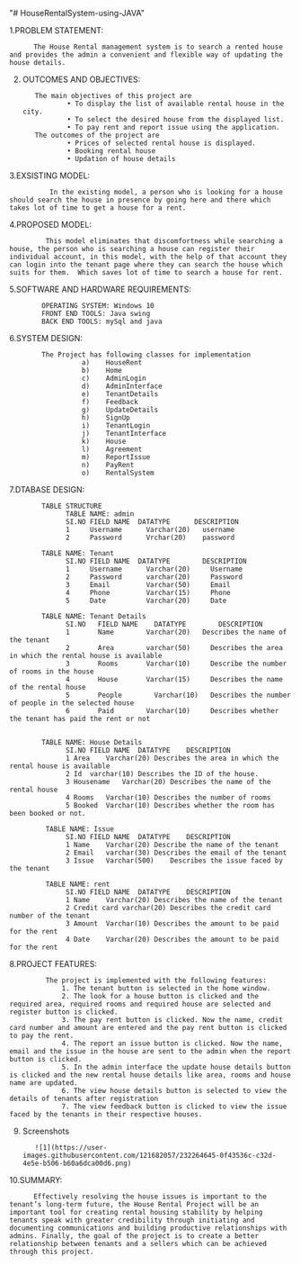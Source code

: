 "# HouseRentalSystem-using-JAVA" 

1.PROBLEM STATEMENT:
          
          The House Rental management system is to search a rented house and provides the admin a convenient and flexible way of updating the house details.

2. OUTCOMES AND OBJECTIVES:

          The main objectives of this project are
                  •	To display the list of available rental house in the city.
                  •	To select the desired house from the displayed list.
                  •	To pay rent and report issue using the application.
          The outcomes of the project are
                  •	Prices of selected rental house is displayed.
                  •	Booking rental house
                  •	Updation of house details
 3.EXSISTING MODEL:
 
              In the existing model, a person who is looking for a house should search the house in presence by going here and there which takes lot of time to get a house for a rent.

4.PROPOSED MODEL:
             
             This model eliminates that discomfortness while searching a house, the person who is searching a house can register their individual account, in this model, with the help of that account they can login into the tenant page where they can search the house which suits for them.  Which saves lot of time to search a house for rent.

5.SOFTWARE AND HARDWARE REQUIREMENTS:
            
            OPERATING SYSTEM: Windows 10
            FRONT END TOOLS: Java swing
            BACK END TOOLS: mySql and java

6.SYSTEM DESIGN:
            
            The Project has following classes for implementation
                      a)	HouseRent
                      b)	Home
                      c)	AdminLogin
                      d)	AdminInterface
                      e)	TenantDetails
                      f)	Feedback
                      g)	UpdateDetails
                      h)	SignUp
                      i)	TenantLogin
                      j)	TenantInterface
                      k)	House
                      l)	Agreement
                      m)	ReportIssue
                      n)	PayRent
                      o)	RentalSystem

7.DTABASE DESIGN:
            
            TABLE STRUCTURE
                  TABLE NAME: admin
                  SI.NO	FIELD NAME	DATATYPE	  DESCRIPTION
                  1	    Username	  Varchar(20)	username
                  2   	Password	  Vrchar(20)	password
                  
            TABLE NAME: Tenant
                  SI.NO	FIELD NAME	DATATYPE	    DESCRIPTION
                  1	    Username	  Varchar(20)	  Username
                  2	    Password	  varchar(20)	  Password
                  3	    Email	      Varchar(50)	  Email
                  4	    Phone	      Varchar(15)	  Phone
                  5	    Date	      Varchar(20)	  Date
     
            TABLE NAME: Tenant Details
                  SI.NO	  FIELD NAME	DATATYPE	    DESCRIPTION
                  1	      Name	      Varchar(20)  	Describes the name of the tenant
                  2	      Area	      varchar(50)	  Describes the area in which the rental house is available
                  3	      Rooms	      Varchar(10)	  Describe the number of rooms in the house
                  4	      House	      Varchar(15)	  Describes the name of the rental house
                  5	      People	    Varchar(10)	  Describes the number of people in the selected house
                  6	      Paid	      Varchar(10)	  Describes whether the tenant has paid the rent or not


            TABLE NAME: House Details
                  SI.NO	FIELD NAME	DATATYPE	DESCRIPTION
                  1	Area	Varchar(20)	Describes the area in which the rental house is available
                  2	Id	varchar(10)	Describes the ID of the house.
                  3	Housename	Varchar(20)	Describes the name of the rental house
                  4	Rooms	Varchar(10)	Describes the number of rooms
                  5	Booked	Varchar(10)	Describes whether the room has been booked or not.

             TABLE NAME: Issue
                  SI.NO	FIELD NAME	DATATYPE	DESCRIPTION
                  1	Name	Varchar(20)	Describe the name of the tenant
                  2	Email	varchar(30)	Describes the email of the tenant
                  3	Issue	Varchar(500)	Describes the issue faced by the tenant

             TABLE NAME: rent		
                  SI.NO	FIELD NAME	DATATYPE	DESCRIPTION
                  1	Name	Varchar(20)	Describes the name of the tenant
                  2	Credit card	varchar(20)	Describes the credit card number of the tenant
                  3	Amount	Varchar(10)	Describes the amount to be paid for the rent
                  4	Date	Varchar(20)	Describes the amount to be paid for the rent

 8.PROJECT FEATURES:
 
             The project is implemented with the following features:
                 1. The tenant button is selected in the home window.
                 2. The look for a house button is clicked and the required area, required rooms and required house are selected and register button is clicked.
                 3. The pay rent button is clicked. Now the name, credit card number and amount are entered and the pay rent button is clicked to pay the rent.
                 4. The report an issue button is clicked. Now the name, email and the issue in the house are sent to the admin when the report button is clicked.
                 5. In the admin interface the update house details button is clicked and the new rental house details like area, rooms and house name are updated.
                 6. The view house details button is selected to view the details of tenants after registration
                 7. The view feedback button is clicked to view the issue faced by the tenants in their respective houses.
9. Screenshots

          ![1](https://user-images.githubusercontent.com/121682057/232264645-0f43536c-c32d-4e5e-b506-b60a6dca00d6.png)
          

10.SUMMARY:
          
          Effectively resolving the house issues is important to the tenant’s long-term future, the House Rental Project will be an important tool for creating rental housing stability by helping tenants speak with greater credibility through initiating and documenting communications and building productive relationships with admins. Finally, the goal of the project is to create a better relationship between tenants and a sellers which can be achieved through this project.



          

